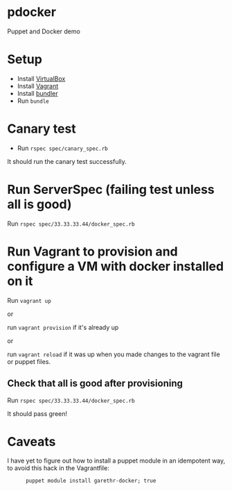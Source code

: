 # pdocker
Puppet and Docker demo

# Setup

- Install [VirtualBox](https://www.virtualbox.org)
- Install [Vagrant](https://www.vagrantup.com)
- Install [bundler](http://bundler.io)
- Run ```bundle```

# Canary test

- Run ```rspec spec/canary_spec.rb ```

It should run the canary test successfully.

# Run ServerSpec (failing test unless all is good)

Run ```rspec spec/33.33.33.44/docker_spec.rb```

# Run Vagrant to provision and configure a VM with docker installed on it

Run ```vagrant up```

or

run ```vagrant provision``` if it's already up

or

run ```vagrant reload``` if it was up when you made changes to the vagrant file or puppet files.

## Check that all is good after provisioning

Run ```rspec spec/33.33.33.44/docker_spec.rb```

It should pass green!

# Caveats

I have yet to figure out how to install a puppet module in an idempotent way, to avoid this hack in the Vagrantfile:

```
      puppet module install garethr-docker; true
```
